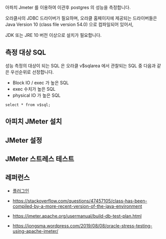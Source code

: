 
아파치 Jmeter 를 이용하여 이관후 postgres 의 성능을 측정합니다. 

오라클사의 JDBC 드라이버가 필요하며, 오라클 홈페이지에 제공되는 드라이버들은 Java Version 10 (class file version 54.0) 으로 컴파일되어 있어서, 

JDK 또는 JRE 10 버전 이상으로 설치가 필요합니다. 

## 측정 대상 SQL ##

성능 측정의 대상이 되는 SQL 은 오라클 v$sqlarea 에서 관찰되는 SQL 중 다음과 같은 우선순위로 선정합니다.

* Block IO / exec 가 높은 SQL
* exec 수치가 높은 SQL
* physical IO 가 높은 SQL 

```
select * from v$sql;
```

## 아피치 JMeter 설치 ##


## JMeter 설정 ##







## JMeter 스트레스 테스트 ##



## 레퍼런스 ##

* [플러그인](https://huistorage.tistory.com/89?category=723808)

* https://stackoverflow.com/questions/47457105/class-has-been-compiled-by-a-more-recent-version-of-the-java-environment

* https://jmeter.apache.org/usermanual/build-db-test-plan.html

* https://jongsma.wordpress.com/2019/08/08/oracle-stress-testing-using-apache-jmeter/
